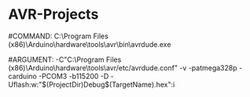 # AVR-Projects

#COMMAND: C:\Program Files (x86)\Arduino\hardware\tools\avr\bin\avrdude.exe

#ARGUMENT: -C"C:\Program Files (x86)\Arduino\hardware\tools\avr/etc/avrdude.conf" -v -patmega328p -carduino -PCOM3 -b115200 -D -Uflash:w:"$(ProjectDir)Debug\$(TargetName).hex":i
